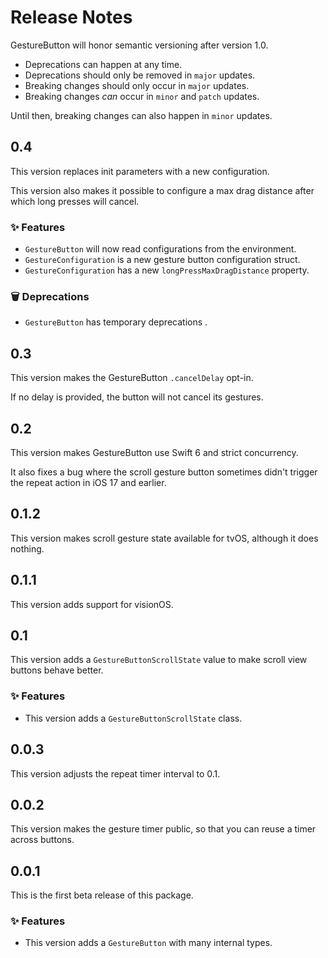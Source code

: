 # Release Notes

GestureButton will honor semantic versioning after version 1.0.

* Deprecations can happen at any time.
* Deprecations should only be removed in `major` updates.
* Breaking changes should only occur in `major` updates.
* Breaking changes *can* occur in `minor` and `patch` updates.

Until then, breaking changes can also happen in `minor` updates.



## 0.4

This version replaces init parameters with a new configuration.

This version also makes it possible to configure a max drag distance after which long presses will cancel.

### ✨ Features

* `GestureButton` will now read configurations from the environment.
* `GestureConfiguration` is a new gesture button configuration struct.
* `GestureConfiguration` has a new `longPressMaxDragDistance` property.

### 🗑️ Deprecations

* `GestureButton` has temporary deprecations .



## 0.3

This version makes the GestureButton `.cancelDelay` opt-in.

If no delay is provided, the button will not cancel its gestures.



## 0.2

This version makes GestureButton use Swift 6 and strict concurrency.

It also fixes a bug where the scroll gesture button sometimes didn't trigger the repeat action in iOS 17 and earlier.  



## 0.1.2

This version makes scroll gesture state available for tvOS, although it does nothing.



## 0.1.1

This version adds support for visionOS.



## 0.1

This version adds a `GestureButtonScrollState` value to make scroll view buttons behave better.

### ✨ Features

* This version adds a `GestureButtonScrollState` class.



## 0.0.3

This version adjusts the repeat timer interval to 0.1.



## 0.0.2

This version makes the gesture timer public, so that you can reuse a timer across buttons.



## 0.0.1

This is the first beta release of this package.

### ✨ Features

* This version adds a `GestureButton` with many internal types.
